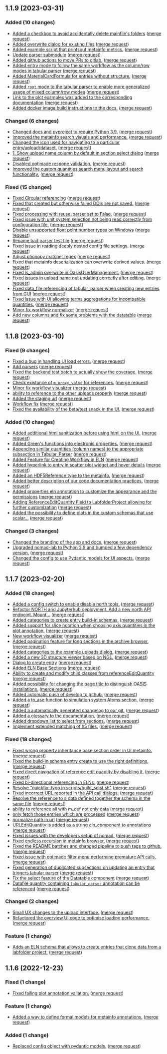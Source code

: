 
## 1.1.9 (2023-03-31)

### Added (10 changes)

- [Added a checkbox to avoid accidentally delete mainfile's folders](nomad-lab/nomad-FAIR@0d138d5b79cdad7fd64bceafd87bdeaa2c6bed68) ([merge request](nomad-lab/nomad-FAIR!1154))
- [Added overwrite dialog for existing files](nomad-lab/nomad-FAIR@d69d719ce6d158c0eb209e730f3f133f0ee4c1c5) ([merge request](nomad-lab/nomad-FAIR!1197))
- [Added example script that printsout metainfo metrics.](nomad-lab/nomad-FAIR@a0ba5ec249e8626bf027cb171140ec501a89489d) ([merge request](nomad-lab/nomad-FAIR!1186))
- [Update parser submodule](nomad-lab/nomad-FAIR@99f350714fea29233e2f9ad9eb16a1d30dbda313) ([merge request](nomad-lab/nomad-FAIR!1170))
- [Added github actions to move PRs to gitlab.](nomad-lab/nomad-FAIR@e2522ee7739d46b1fa800dcc23fcdafbe3363bc1) ([merge request](nomad-lab/nomad-FAIR!1167))
- [Added entry mode to follow the same workflow as the column/row modes in tabular parser](nomad-lab/nomad-FAIR@e9c409b8f0d4b1baa8f1babe4f83ca8fecae5e3c) ([merge request](nomad-lab/nomad-FAIR!1148))
- [Added MaterialCardFormula for entries without structure.](nomad-lab/nomad-FAIR@ae7dc0835a84f6451f17283edbb28b6a3ee7383e) ([merge request](nomad-lab/nomad-FAIR!1142))
- [Added `root` mode to the tabular parser to enable more generalized usage of mixed column/row modes](nomad-lab/nomad-FAIR@12488c1ff2dfca572a4ab686de86529d157977df) ([merge request](nomad-lab/nomad-FAIR!1116))
- [Link to the plot examples was added to the corresponding documentation](nomad-lab/nomad-FAIR@ae4ae61403e1a1ccb78c62b27a08f566b9d7c4b7) ([merge request](nomad-lab/nomad-FAIR!1120))
- [Added docker image build instructions to the docs.](nomad-lab/nomad-FAIR@a471bafb3c77ebe7b55bf3dab75ff3bba045d2fa) ([merge request](nomad-lab/nomad-FAIR!1147))

### Changed (6 changes)

- [Changed docs and pyproject to require Python 3.9.](nomad-lab/nomad-FAIR@64f6bcadb1deddf94b3a5618689e4ee3fe300667) ([merge request](nomad-lab/nomad-FAIR!1201))
- [Improved the metainfo search visuals and performance.](nomad-lab/nomad-FAIR@56658e712b8f252ddc1aff1021091440d05127f0) ([merge request](nomad-lab/nomad-FAIR!1127))
- [Changed the icon used for navigating to a particular entry/upload/dataset.](nomad-lab/nomad-FAIR@296519efd1e6eb6b04182cd8fde0f0992667d230) ([merge request](nomad-lab/nomad-FAIR!1150))
- [1. Show upload name column by default in section select dialog](nomad-lab/nomad-FAIR@8fcf6107762d2852909d4e36cea3b8b9ecf5e8eb) ([merge request](nomad-lab/nomad-FAIR!1151))
- [Disabled optimade respone validation.](nomad-lab/nomad-FAIR@582a90c77558b10cc1bf6574b2c0f6d051119645) ([merge request](nomad-lab/nomad-FAIR!1153))
- [Improved the custom quantities search menu layout and search functionality.](nomad-lab/nomad-FAIR@0c0cf1ccfdd50dbf2aa139104c20a3313b14319c) ([merge request](nomad-lab/nomad-FAIR!1144))

### Fixed (15 changes)

- [Fixed Circular referencing](nomad-lab/nomad-FAIR@f8dcc7999cfa14fdfcb63e7f2ca32f47a94760e6) ([merge request](nomad-lab/nomad-FAIR!1165))
- [Fixed that created but otherwise failed DOIs are not saved.](nomad-lab/nomad-FAIR@bc3fb1fd96fd705cb8f731f823b78f0e075ba75c) ([merge request](nomad-lab/nomad-FAIR!1194))
- [Fixed processing with reuse_parser set to False.](nomad-lab/nomad-FAIR@75031ccb574c697574d743af0b9019196cd47385) ([merge request](nomad-lab/nomad-FAIR!1193))
- [Fixed issue with unit system selection not being read correctly from configuration file.](nomad-lab/nomad-FAIR@476427b8a17e928c4dd2cd6dac06b10935046ce8) ([merge request](nomad-lab/nomad-FAIR!1192))
- [Disable unsupported float point number types on Windows](nomad-lab/nomad-FAIR@0794724a9c571246d1bbdfc442e92157b6a688f5) ([merge request](nomad-lab/nomad-FAIR!1146))
- [Rename bad parser test file](nomad-lab/nomad-FAIR@fad1c6b07e2adcde63908506c5e8aca33fd3e9b5) ([merge request](nomad-lab/nomad-FAIR!1169))
- [Fixed issue in reading deeply nested config file settings.](nomad-lab/nomad-FAIR@782a382e84d1509f7d7634672cf7123c5aaa2273) ([merge request](nomad-lab/nomad-FAIR!1164))
- [Adjust phonopy matcher regex](nomad-lab/nomad-FAIR@0144ed4a7de8ba4452a5e7151535b0ba0a7c7099) ([merge request](nomad-lab/nomad-FAIR!1160))
- [Fixed that metainfo deserialization can overwrite derived values.](nomad-lab/nomad-FAIR@a7e3d45020fac57707cce81115682446aeddaeee) ([merge request](nomad-lab/nomad-FAIR!1159))
- [Fixed is_admin overwrite in OasisUserManagement.](nomad-lab/nomad-FAIR@ef5ab815658d6b6829473ed628a36779733fe6a8) ([merge request](nomad-lab/nomad-FAIR!1159))
- [Fixed issues in upload name not updating correctly after editing.](nomad-lab/nomad-FAIR@aad7fcb63e196136d54e1328140cab26a4209efc) ([merge request](nomad-lab/nomad-FAIR!1156))
- [Fixed data_file referencing of tabular_parser when creating new entries from GUI](nomad-lab/nomad-FAIR@222b4d814c051eebd82f722326951af1709f7430) ([merge request](nomad-lab/nomad-FAIR!1155))
- [Fixed issue with UI allowing terms aggregations for incompatible quantities.](nomad-lab/nomad-FAIR@6e7be3c8d6de76de60b8b6c4e0315138f77d6be4) ([merge request](nomad-lab/nomad-FAIR!1152))
- [Minor fix workflow normalizer](nomad-lab/nomad-FAIR@28e494c0f0884f25b637c202a4e9b7d41b4d4325) ([merge request](nomad-lab/nomad-FAIR!1149))
- [Add new columns and fix some problems with the datatable](nomad-lab/nomad-FAIR@a6e9790c3d48731536182092b879fcda4122f3ec) ([merge request](nomad-lab/nomad-FAIR!1138))

## 1.1.8 (2023-03-10)

### Fixed (9 changes)

- [Fixed a bug in handling UI load errors.](nomad-lab/nomad-FAIR@bc01f359fbd55048fff0c7213ba42ae53451add3) ([merge request](nomad-lab/nomad-FAIR!1143))
- [Add parsers](nomad-lab/nomad-FAIR@b1c177f75cd72dfabaea6137d93375357857b3a6) ([merge request](nomad-lab/nomad-FAIR!1136))
- [Fixed the backend test batch to actually show the coverage.](nomad-lab/nomad-FAIR@532eba1e0ae44f56a93a9580b11ac44d02fa49e5) ([merge request](nomad-lab/nomad-FAIR!1131))
- [Check existance of `m_proxy_value` for references.](nomad-lab/nomad-FAIR@79040365fd370257941f663b92a40984da3bd67b) ([merge request](nomad-lab/nomad-FAIR!1123))
- [Minor fix workflow visualizer](nomad-lab/nomad-FAIR@1b0154166bf24b17a701e91564140e1fdfaf0d7f) ([merge request](nomad-lab/nomad-FAIR!1121))
- [ability to reference to the other uploads properly](nomad-lab/nomad-FAIR@8befc8efe92218aa63a63c562ac8057de54e5ba2) ([merge request](nomad-lab/nomad-FAIR!1070))
- [Added the staging url](nomad-lab/nomad-FAIR@5a0b31a7cff12106a28f0fc02bba7fda764d4708) ([merge request](nomad-lab/nomad-FAIR!1086))
- [Workflow fix](nomad-lab/nomad-FAIR@75170b392d779cf9a27880fd83433c3d47a85b37) ([merge request](nomad-lab/nomad-FAIR!1113))
- [Fixed the availability of the beta/test snack in the UI.](nomad-lab/nomad-FAIR@a3f29510858bf6ba6056f1c52af177e70d24eacc) ([merge request](nomad-lab/nomad-FAIR!1134))

### Added (10 changes)

- [Added additional html sanitization before using html on the UI.](nomad-lab/nomad-FAIR@1f00ee39dd664090a3c0467c81dc7adb48c32e39) ([merge request](nomad-lab/nomad-FAIR!1140))
- [Added Green's functions into electronic properties.](nomad-lab/nomad-FAIR@105c975e35c2a9d179a007a016263e2db6b89448) ([merge request](nomad-lab/nomad-FAIR!1065))
- [Appending similar quantities (column names) to the appropriate subsection in Tabular_Parser](nomad-lab/nomad-FAIR@46a3bb8ca9a8798d9b37fe4ad242b7b459c18551) ([merge request](nomad-lab/nomad-FAIR!1088))
- [Added Feature for Creating Workflow in ELN](nomad-lab/nomad-FAIR@09e6c80bde3519d11cb42f85139adf1febf5c484) ([merge request](nomad-lab/nomad-FAIR!1101))
- [Added hyperlink to entry in scatter plot widget and hover details](nomad-lab/nomad-FAIR@6a8e55f9dee79aed241273d82aeb9d58016ee82d) ([merge request](nomad-lab/nomad-FAIR!1126))
- [Added an HDF5Reference type to the metainfo.](nomad-lab/nomad-FAIR@26de816576d73d05d4a2db79433abc6c4db610f4) ([merge request](nomad-lab/nomad-FAIR!1040))
- [Added better description of our code documentation practices.](nomad-lab/nomad-FAIR@eab55e797c21dcc8a2df68b451fb6bbc5f08fe60) ([merge request](nomad-lab/nomad-FAIR!1129))
- [Added properties eln annotation to customize the appearance and the permissions](nomad-lab/nomad-FAIR@87debf8136b58bb16d57ec8e7a492797504e60b1) ([merge request](nomad-lab/nomad-FAIR!1093))
- [Adding ReferenceEditQuantity Field to LabfolderProject allowing for further customization](nomad-lab/nomad-FAIR@c1c8adf0b1d8316e7cfb7bd7e505b46a202ca819) ([merge request](nomad-lab/nomad-FAIR!1025))
- [Added the possibility to define plots in the custom schemas that use scalar...](nomad-lab/nomad-FAIR@aba802ce34061d27c7bdf9863d30c0aa6605fd0f) ([merge request](nomad-lab/nomad-FAIR!1110))

### Changed (3 changes)

- [Changed the branding of the app and docs.](nomad-lab/nomad-FAIR@c8de145b9f95b9ef44fb511410256be17f375e0f) ([merge request](nomad-lab/nomad-FAIR!1135))
- [Upgraded nomad-lab to Python 3.9 and bumped a few dependency version.](nomad-lab/nomad-FAIR@5cb6d4a46c5ac6c4809e66cc288dee32a68721de) ([merge request](nomad-lab/nomad-FAIR!1125))
- [Changed the config to use Pydantic models for UI aspects.](nomad-lab/nomad-FAIR@de1ed6ffb8db168f6f7ae4f6e9addd59879f552f) ([merge request](nomad-lab/nomad-FAIR!1104))

## 1.1.7 (2023-02-20)

### Added (18 changes)

- [Added a config switch to enable disable north tools.](nomad-lab/nomad-FAIR@37d9b6db1e8044ae28476488e8c3ae1896e149ad) ([merge request](nomad-lab/nomad-FAIR!1099))
- [Refactor NORTH and Jupyterhub deployment. Add a new north API endpoint. Mount...](nomad-lab/nomad-FAIR@b0e28fa7fd3f47fcd538f33bd84bad659ee6549a) ([merge request](nomad-lab/nomad-FAIR!996))
- [Added categories to create entry build-in schemas.](nomad-lab/nomad-FAIR@6a2b96f58c29a09364523c1d140c13c6a9cf24b0) ([merge request](nomad-lab/nomad-FAIR!1085))
- [Added support for slice notation when choosing axis quantities in the plot annotation.](nomad-lab/nomad-FAIR@1fedce5e2a310fde2d304aa38262cbc79adeb289) ([merge request](nomad-lab/nomad-FAIR!1073))
- [New workflow visualizer](nomad-lab/nomad-FAIR@e02bfb3cc5fdcc5eb3beda6910a204e84fde7f5f) ([merge request](nomad-lab/nomad-FAIR!957))
- [Added pagination feature for long sections in the archive browser.](nomad-lab/nomad-FAIR@b13839fdaa1bdd111b2cd32e35a7887ce65db816) ([merge request](nomad-lab/nomad-FAIR!1081))
- [Added categories to the example uploads dialog.](nomad-lab/nomad-FAIR@994e272b478682f25fbdc5b8748ef09764a3ac8f) ([merge request](nomad-lab/nomad-FAIR!1080))
- [Added a new 3D structure viewer based on NGL.](nomad-lab/nomad-FAIR@91e8cd67247b5881b842df14014929098abce0df) ([merge request](nomad-lab/nomad-FAIR!776))
- [Dialog to create entry](nomad-lab/nomad-FAIR@5602071ffb659700360983e2ca7b27105de391b9) ([merge request](nomad-lab/nomad-FAIR!1032))
- [Added ELN Base Sections](nomad-lab/nomad-FAIR@4895124d43de7f3fe57b5c97281e3e86676cab4a) ([merge request](nomad-lab/nomad-FAIR!1037))
- [Ability to create and modify child classes from referenceEditQuantity](nomad-lab/nomad-FAIR@70ec0c443ea2cbf2481c162215283981b714b0b5) ([merge request](nomad-lab/nomad-FAIR!1019))
- [Added possibility for changing the page title to distinguish OASIS installations.](nomad-lab/nomad-FAIR@3604c83813251df4ec9c7daee021ba98cb7baca3) ([merge request](nomad-lab/nomad-FAIR!1056))
- [Added automatic push of develop to github.](nomad-lab/nomad-FAIR@e806087e77f8c6bcbeea9e42c218d0b377be3c6e) ([merge request](nomad-lab/nomad-FAIR!1047))
- [Added a to_ase function to simulation system Atoms section.](nomad-lab/nomad-FAIR@f97425cc835a08f4809a676af246c8ad8e2ea54f) ([merge request](nomad-lab/nomad-FAIR!1027))
- [Added a automatically generated changelog to our git.](nomad-lab/nomad-FAIR@fe795eff97145e0e28d61ca840cbb3069217d24a) ([merge request](nomad-lab/nomad-FAIR!1016))
- [Added a glossary to the documentation.](nomad-lab/nomad-FAIR@aa42834ed51b3d231a8edc58b00ea1f2dddc21f5) ([merge request](nomad-lab/nomad-FAIR!1024))
- [Added dropdown list to select from sections.](nomad-lab/nomad-FAIR@a332abed1318f60078463e2ee71ae68b2086ef1a) ([merge request](nomad-lab/nomad-FAIR!992))
- [Implement extended matching of h5 files.](nomad-lab/nomad-FAIR@96372aa26a0675a0bbae99b8e5059f5e0f1a5f3a) ([merge request](nomad-lab/nomad-FAIR!1023))

### Fixed (18 changes)

- [Fixed wrong property inheritance base section order in UI metainfo.](nomad-lab/nomad-FAIR@9cbd6d9c37d21f06cf9fc3f5d9fbde746d7873b3) ([merge request](nomad-lab/nomad-FAIR!1098))
- [Fixed the build-in schema entry create to use the right definitions.](nomad-lab/nomad-FAIR@8db7bb1be8ab502f4aef178107f50d27297123a2) ([merge request](nomad-lab/nomad-FAIR!1095))
- [Fixed direct navigation of reference edit quantity by disabling it.](nomad-lab/nomad-FAIR@b6ba106989192407954d7846f13abfe13fde431d) ([merge request](nomad-lab/nomad-FAIR!1095))
- [Fixed bi-directional referencing in ELNs.](nomad-lab/nomad-FAIR@b5f8c7ac5f120943f5c235e3ee216424b26f0188) ([merge request](nomad-lab/nomad-FAIR!1095))
- [Resolve "quickfix: typo in scripts/build_sdist.sh"](nomad-lab/nomad-FAIR@0abcb2a53011529d628074203e4b6a67a5fbdf25) ([merge request](nomad-lab/nomad-FAIR!1090))
- [Fixed incorrect URL reported in the API call dialogs.](nomad-lab/nomad-FAIR@1f58dd2f3271c95829867933255bbb11c2540e61) ([merge request](nomad-lab/nomad-FAIR!1089))
- [Resolve the reference to a data defined together the schema in the same file](nomad-lab/nomad-FAIR@94a58aeaf49970b8bc9f8b1ef9605b790e125d31) ([merge request](nomad-lab/nomad-FAIR!1079))
- [ability to reference all with m_def not only data](nomad-lab/nomad-FAIR@d56a3645ed3515a2e63231d93ca013b4b6be3316) ([merge request](nomad-lab/nomad-FAIR!1079))
- [only fetch those entries which are processed](nomad-lab/nomad-FAIR@029e5ead244382330856fc541c4ad3c9d5d2e3c2) ([merge request](nomad-lab/nomad-FAIR!1079))
- [normalize path in url](nomad-lab/nomad-FAIR@d6fbcec4bc58b20910ea283dd3c6c1b741866b9d) ([merge request](nomad-lab/nomad-FAIR!1079))
- [URLEditQuantity is added as a string eln_component to annotations](nomad-lab/nomad-FAIR@a5a916b32358bfa4648ce7899e5dd0cf59186a40) ([merge request](nomad-lab/nomad-FAIR!1062))
- [Fixed issues with the developers setup of nomad.](nomad-lab/nomad-FAIR@d76fc7e061fb6a1662cfa13da6519dde51345ffa) ([merge request](nomad-lab/nomad-FAIR!1064))
- [Fixed endless recursion in metainfo browser.](nomad-lab/nomad-FAIR@1443063a8b3a8df36975204c12d23ba51b9962e2) ([merge request](nomad-lab/nomad-FAIR!1059))
- [Fixed the README batches and changed pipeline to push tags to github.](nomad-lab/nomad-FAIR@8c42e102387b2d0c5f0a55fd368b266306b705f1) ([merge request](nomad-lab/nomad-FAIR!1057))
- [Fixed issue with optimade filter menu performing premature API calls.](nomad-lab/nomad-FAIR@7c4ad789591ce6a30cb6236825798e440711ce21) ([merge request](nomad-lab/nomad-FAIR!1048))
- [Fixed generation of duplicated subsections on updating an entry that triggers tabular parser](nomad-lab/nomad-FAIR@e91176fe2a197f9d8450e29dc8b599f669ecad1d) ([merge request](nomad-lab/nomad-FAIR!1033))
- [Fix the select feature of the Datatable component](nomad-lab/nomad-FAIR@8fd52ed7bccc14c13c6c83d90e3a931df3cf9d25) ([merge request](nomad-lab/nomad-FAIR!1060))
- [Datafile quantity containing `tabular_parser` annotation can be referenced](nomad-lab/nomad-FAIR@8ad191bf7f37b9c1286200127f6f5b2f0cf3701a) ([merge request](nomad-lab/nomad-FAIR!1017))

### Changed (2 changes)

- [Small UX changes to the upload interface.](nomad-lab/nomad-FAIR@5e18b0e12d4ce4d608a5cd68efbeb02ee2d51f04) ([merge request](nomad-lab/nomad-FAIR!1085))
- [Refactored the overview UI code to optimise loading performance.](nomad-lab/nomad-FAIR@161051655e8b9406197247ed943e027fdd13771b) ([merge request](nomad-lab/nomad-FAIR!1075))

### Feature (1 change)

- [Adds an ELN schema that allows to create entries that clone data from a labfolder project.](nomad-lab/nomad-FAIR@166a8aaa65f63bf368453365689e1dab577fc94d) ([merge request](nomad-lab/nomad-FAIR!948))

## 1.1.6 (2022-12-23)

### Fixed (1 change)

- [Fixed failing plot annotation valiation.](nomad-lab/nomad-FAIR@3cd5d0635566d9882e1c44cd922e113dfbeb1292) ([merge request](nomad-lab/nomad-FAIR!1005))

### Feature (1 change)

- [Added a way to define formal models for metainfo annotations.](nomad-lab/nomad-FAIR@6a84b55e17dd5cd41cb5ba571f2451d528dbe6a0) ([merge request](nomad-lab/nomad-FAIR!990))

### Added (1 change)

- [Replaced config object with pydantic models.](nomad-lab/nomad-FAIR@b9c1e023d95d14fd337b98a7ac895f505d4715a9) ([merge request](nomad-lab/nomad-FAIR!981))
